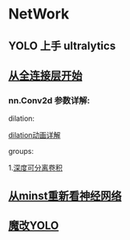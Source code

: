 # NetWork
## YOLO 上手 ultralytics



## [从全连接层开始](https://www.bilibili.com/video/BV1hE411t7RN)

### nn.Conv2d 参数详解:
dilation:

[​​dilation动画详解](https://blog.csdn.net/weixin_42363544/article/details/123920699)

groups:

1.[深度可分离卷积](https://blog.csdn.net/m0_37605642/article/details/134174749)


## [从minst重新看神经网络](https://github.com/Functionhx/NetWork/blob/master/0minst.py)

## [魔改YOLO](https://blog.csdn.net/m0_67647321/article/details/143481224"点击访问付费专栏")
